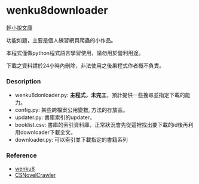 # wenku8downloader

[輕小說文庫](http://www.wenku8.com)

功能如題，主要是個人練習網頁爬蟲的小作品。

本程式僅做python程式語言學習使用，請勿用於營利用途。

下載之資料請於24小時內刪除，非法使用之後果程式作者概不負責。

### Description
* wenku8donloader.py: **主程式，未完工**，預計提供一些搜尋並指定下載的能力。
* config.py: 某些跨檔案公用變數, 方法的存放區。
* updater.py: 書庫索引的updater。
* booklist.csv: 書庫的索引資料庫，正常狀況會先從這裡找出要下載的id後再利用downloader下載全文。
* downloader.py: 可以索引並下載指定的書籍系列

### Reference
* [wenku8](https://github.com/Messiahhh/wenku8)
* [CSNovelCrawler](https://github.com/rngmontoli/CSNovelCrawler)